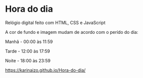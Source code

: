 # Hora do dia

Relógio digital feito com HTML, CSS e JavaScript

A cor de fundo e imagem mudam de acordo com o perído do dia:

Manhã - 00:00 às 11:59 

Tarde - 12:00 às 17:59 

Noite - 18:00 às 23:59

https://karinaizo.github.io/Hora-do-dia/
